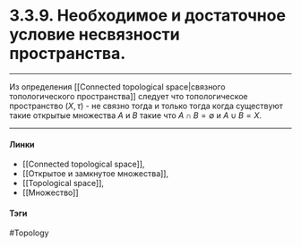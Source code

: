 # 3.3.9. Необходимое и достаточное условие несвязности пространства.
***
Из определения [[Connected topological space|связного топологического пространства]] следует что топологическое пространство $(X,\tau)$ - не связно тогда и только тогда когда существуют такие открытые множества $A$ и $B$ такие что $A\cap B=\emptyset$ и $A\cup B=X$.
***
#### Линки 
- [[Connected topological space]],
- [[Открытое и замкнутое множества]],
- [[Topological space]],
- [[Множество]]
#### Тэги 
 #Topology